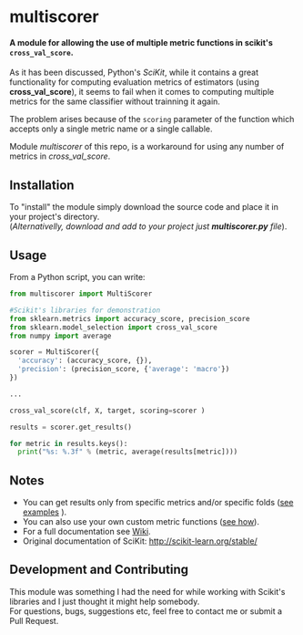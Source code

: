 # multiscorer
#### A module for allowing the use of multiple metric functions in scikit's `cross_val_score`.

As it has been discussed, Python's _SciKit_, while it contains a great functionality for computing evaluation metrics of estimators (using **cross_val_score**),
it seems to fail when it comes to computing multiple metrics for the same classifier without trainning it again.

The problem arises because of the `scoring` parameter of the function which accepts only a single metric name or a single callable.

Module _multiscorer_ of this repo, is a workaround for using any number of metrics in *cross_val_score*.


## Installation

To "install" the module simply download the source code and place it in your project's directory.  
(*Alternativelly, download and add to your project just **multiscorer.py** file*).

## Usage

From a Python script, you can write:
```Python
from multiscorer import MultiScorer

#Scikit's libraries for demonstration
from sklearn.metrics import accuracy_score, precision_score
from sklearn.model_selection import cross_val_score
from numpy import average

scorer = MultiScorer({
  'accuracy': (accuracy_score, {}),
  'precision': (precision_score, {'average': 'macro'})
})

...

cross_val_score(clf, X, target, scoring=scorer )

results = scorer.get_results()

for metric in results.keys():
  print("%s: %.3f" % (metric, average(results[metric])))

```

## Notes
- You can get results only from specific metrics and/or specific folds ([see examples](https://github.com/StKyr/multiscorer/wiki/Examples) ).
- You can also use your own custom metric functions ([see how](https://github.com/StKyr/multiscorer/wiki/Examples#using-custom-metrics-in-multiscorer)).
- For a full documentation see [Wiki](https://github.com/StKyr/multiscorer/wiki).
- Original documentation of SciKit: http://scikit-learn.org/stable/

## Development and Contributing
This module was something I had the need for while working with Scikit's libraries and I just thought it might help somebody.  
For questions, bugs, suggestions etc, feel free to contact me or submit a Pull Request.
